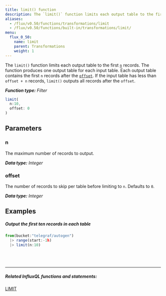 ```yaml
---
title: limit() function
description: The `limit()` function limits each output table to the first `n` records.
aliases:
  - /flux/v0.50/functions/transformations/limit
  - /flux/v0.50/functions/built-in/transformations/limit/
menu:
  flux_0_50:
    name: limit
    parent: Transformations
    weight: 1
---
```


The `limit()` function limits each output table to the first [`n`](#n) records.
The function produces one output table for each input table.
Each output table contains the first `n` records after the [`offset`](#offset).
If the input table has less than `offset + n` records, `limit()` outputs all records after the `offset`.

_**Function type:** Filter_  

```js
limit(
  n:10,
  offset: 0
)
```

## Parameters

### n
The maximum number of records to output.

_**Data type:** Integer_

### offset
The number of records to skip per table before limiting to `n`.
Defaults to `0`.

_**Data type:** Integer_

## Examples

##### Output the first ten records in each table
```js
from(bucket:"telegraf/autogen")
  |> range(start:-1h)
  |> limit(n:10)
```

<hr style="margin-top:4rem"/>

##### Related InfluxQL functions and statements:
[LIMIT](/influxdb/latest/query_language/data_exploration/#the-limit-and-slimit-clauses)  
